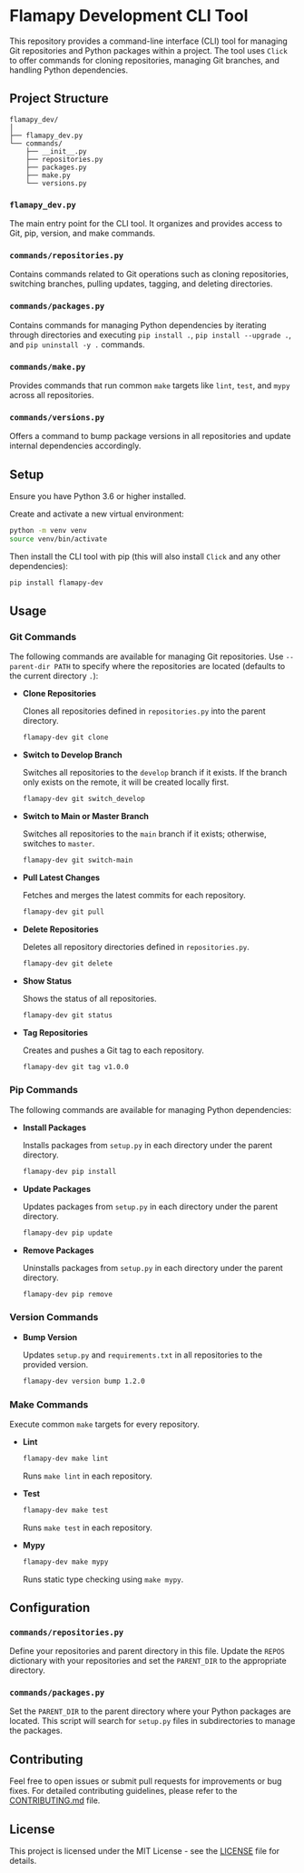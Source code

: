 # Flamapy Development CLI Tool

This repository provides a command-line interface (CLI) tool for managing Git repositories and Python packages within a project. The tool uses `Click` to offer commands for cloning repositories, managing Git branches, and handling Python dependencies.

## Project Structure

```
flamapy_dev/
│
├── flamapy_dev.py
└── commands/
    ├── __init__.py
    ├── repositories.py
    ├── packages.py
    ├── make.py
    └── versions.py
```

### `flamapy_dev.py`

The main entry point for the CLI tool. It organizes and provides access to Git, pip, version, and make commands.

### `commands/repositories.py`

Contains commands related to Git operations such as cloning repositories, switching branches, pulling updates, tagging, and deleting directories.

### `commands/packages.py`

Contains commands for managing Python dependencies by iterating through directories and executing `pip install .`, `pip install --upgrade .`, and `pip uninstall -y .` commands.

### `commands/make.py`

Provides commands that run common `make` targets like `lint`, `test`, and `mypy` across all repositories.

### `commands/versions.py`

Offers a command to bump package versions in all repositories and update internal dependencies accordingly.

## Setup

Ensure you have Python 3.6 or higher installed.

Create and activate a new virtual environment:

```bash
python -m venv venv
source venv/bin/activate
```

Then install the CLI tool with pip (this will also install `Click` and any other
dependencies):

```bash
pip install flamapy-dev
```

## Usage

### Git Commands

The following commands are available for managing Git repositories.
Use `--parent-dir PATH` to specify where the repositories are located (defaults to the current directory `.`):

- **Clone Repositories**

  Clones all repositories defined in `repositories.py` into the parent directory.

  ```bash
  flamapy-dev git clone
  ```

- **Switch to Develop Branch**

  Switches all repositories to the `develop` branch if it exists.
  If the branch only exists on the remote, it will be created locally first.

  ```bash
  flamapy-dev git switch_develop
  ```

- **Switch to Main or Master Branch**

  Switches all repositories to the `main` branch if it exists; otherwise, switches to `master`.

  ```bash
  flamapy-dev git switch-main
  ```

- **Pull Latest Changes**

  Fetches and merges the latest commits for each repository.

  ```bash
  flamapy-dev git pull
  ```

- **Delete Repositories**

  Deletes all repository directories defined in `repositories.py`.

  ```bash
  flamapy-dev git delete
  ```

- **Show Status**

  Shows the status of all repositories.

  ```bash
  flamapy-dev git status
  ```

- **Tag Repositories**

  Creates and pushes a Git tag to each repository.

  ```bash
  flamapy-dev git tag v1.0.0
  ```

### Pip Commands

The following commands are available for managing Python dependencies:

- **Install Packages**

  Installs packages from `setup.py` in each directory under the parent directory.

  ```bash
  flamapy-dev pip install
  ```

- **Update Packages**

  Updates packages from `setup.py` in each directory under the parent directory.

  ```bash
  flamapy-dev pip update
  ```

- **Remove Packages**

  Uninstalls packages from `setup.py` in each directory under the parent directory.


  ```bash
  flamapy-dev pip remove
  ```

### Version Commands

- **Bump Version**

  Updates `setup.py` and `requirements.txt` in all repositories to the provided version.

  ```bash
  flamapy-dev version bump 1.2.0
  ```

### Make Commands

Execute common `make` targets for every repository.

- **Lint**

  ```bash
  flamapy-dev make lint
  ```

  Runs `make lint` in each repository.

- **Test**

  ```bash
  flamapy-dev make test
  ```

  Runs `make test` in each repository.

- **Mypy**

  ```bash
  flamapy-dev make mypy
  ```

  Runs static type checking using `make mypy`.

## Configuration

### `commands/repositories.py`

Define your repositories and parent directory in this file. Update the `REPOS` dictionary with your repositories and set the `PARENT_DIR` to the appropriate directory.

### `commands/packages.py`

Set the `PARENT_DIR` to the parent directory where your Python packages are located. This script will search for `setup.py` files in subdirectories to manage the packages.

## Contributing

Feel free to open issues or submit pull requests for improvements or bug fixes. For detailed contributing guidelines, please refer to the [CONTRIBUTING.md](CONTRIBUTING.md) file.

## License

This project is licensed under the MIT License - see the [LICENSE](LICENSE) file for details.
